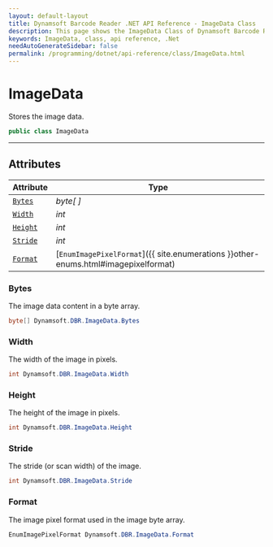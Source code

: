 ```yaml
---
layout: default-layout
title: Dynamsoft Barcode Reader .NET API Reference - ImageData Class
description: This page shows the ImageData Class of Dynamsoft Barcode Reader for .NET SDK.
keywords: ImageData, class, api reference, .Net
needAutoGenerateSidebar: false
permalink: /programming/dotnet/api-reference/class/ImageData.html
---
```



# ImageData
Stores the image data.  

```csharp
public class ImageData
```

---

## Attributes
    
| Attribute | Type |
|---------- | ---- |
| [`Bytes`](#bytes) | *byte[ ]* |
| [`Width`](#width) | *int* |
| [`Height`](#height) | *int* |
| [`Stride`](#stride) | *int* |
| [`Format`](#format) | [`EnumImagePixelFormat`]({{ site.enumerations }}other-enums.html#imagepixelformat) |


### Bytes
The image data content in a byte array. 

```csharp
byte[] Dynamsoft.DBR.ImageData.Bytes
```

### Width
The width of the image in pixels.  

```csharp
int Dynamsoft.DBR.ImageData.Width
```

### Height
The height of the image in pixels.  

```csharp
int Dynamsoft.DBR.ImageData.Height
```

### Stride
The stride (or scan width) of the image. 

```csharp
int Dynamsoft.DBR.ImageData.Stride
```

### Format
The image pixel format used in the image byte array. 

```csharp
EnumImagePixelFormat Dynamsoft.DBR.ImageData.Format
```
  

